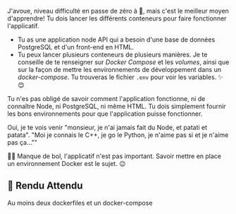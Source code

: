 J'avoue, niveau difficulté en passe de zéro à 💯, mais c'est le meilleur moyen d'apprendre! Tu dois lancer les différents conteneurs pour faire fonctionner l'applicatif. 
- Tu as une application node API qui a besoin d'une base de données PostgreSQL et d'un front-end en HTML. 
- Tu peux lancer plusieurs conteneurs de plusieurs manières. 
Je te conseille de te renseigner sur *Docker Compose* et les *volumes*, ainsi que sur la façon de mettre les environnements de développement dans un *docker-compose*. 
Tu trouveras le fichier `.env` pour voir les variables. ✨😊

Tu n'es pas obligé de savoir comment l'application fonctionne, ni de connaître Node, ni PostgreSQL, ni même HTML. Tu dois simplement fournir les bons environnements pour que l'application puisse fonctionner. 

Oui, je te vois venir 
 "monsieur, je n'ai jamais fait du Node, et patati et patata". 
 "Moi je connais le C++, je go le Python, je n'aime pas si et je n'aime pas ça...""

🤷‍♂️ Manque de bol, l'applicatif n'est pas important. Savoir mettre en place un environnement Docker est le sujet. 😉

## 📝 Rendu Attendu
Au moins deux dockerfiles et un docker-compose